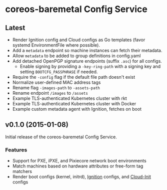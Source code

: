 # coreos-baremetal Config Service

## Latest

* Render Ignition config and Cloud configs as Go templates (favor systemd EnvironmentFile where possible).
* Add a `metadata` endpoint so machine instances can fetch their metadata.
* Allow `metadata` to be added to group definitions in config.yaml
* Add detached OpenPGP signature endpoints (suffix `.asc`) for all configs.
    - Enable signing by providing a `-key-ring-path` with a signing key and setting `BOOTCFG_PASSPHRASE` if needed.
* Require the `-config` flag if the default file path doesn't exist
* Normalize user-defined MAC address tags
* Rename flag `-images-path` to `-assets-path`
* Rename endpoint `/images` to `/assets`
* Example TLS-authenticated Kubernetes cluster with rkt
* Example TLS-authenticated Kubernetes cluster with Docker
* Example custom metadata agent with Ignition, fetches on boot

## v0.1.0 (2015-01-08)

Initial release of the coreos-baremetal Config Service.

### Features

* Support for PXE, iPXE, and Pixiecore network boot environments
* Match machines based on hardware attributes or free-form tag matchers
* Render boot configs (kernel, initrd), [Ignition](https://coreos.com/ignition/docs/latest/what-is-ignition.html) configs, and [Cloud-Init](https://github.com/coreos/coreos-cloudinit) configs
